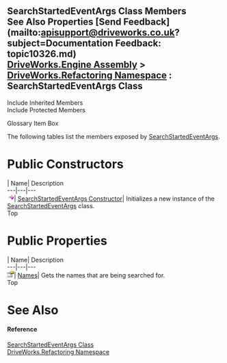 SearchStartedEventArgs Class Members   
See Also Properties [Send Feedback](mailto:apisupport@driveworks.co.uk?subject=Documentation Feedback: topic10326.md)  
[DriveWorks.Engine Assembly](topic2156.md) > [DriveWorks.Refactoring Namespace](topic10266.md) : SearchStartedEventArgs Class  
---  
  
Include Inherited Members    
Include Protected Members  


Glossary Item Box

The following tables list the members exposed by [SearchStartedEventArgs](topic10326.md).

# Public Constructors

| Name| Description  
---|---|---  
![Public Constructor](dotnetimages/publicConstructor.gif)| [SearchStartedEventArgs Constructor](topic10332.md)| Initializes a new instance of the [SearchStartedEventArgs](topic10326.md) class.   
Top

# Public Properties

| Name| Description  
---|---|---  
![Public Property](dotnetimages/publicProperty.gif)| [Names](topic10333.md)| Gets the names that are being searched for.   
Top

# See Also

#### Reference

[SearchStartedEventArgs Class](topic10326.md)   
[DriveWorks.Refactoring Namespace](topic10266.md)



